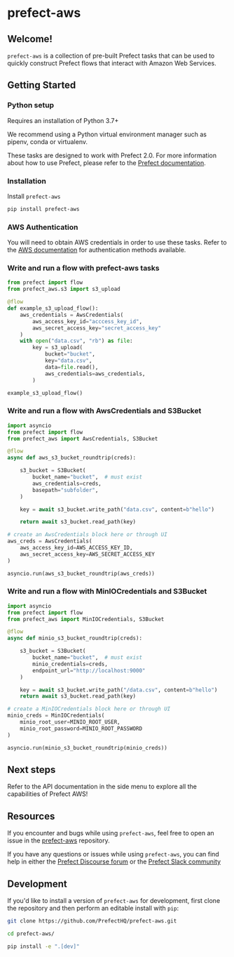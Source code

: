 # prefect-aws

## Welcome!

`prefect-aws` is a collection of pre-built Prefect tasks that can be used to quickly construct Prefect flows that interact with Amazon Web Services.

## Getting Started

### Python setup

Requires an installation of Python 3.7+

We recommend using a Python virtual environment manager such as pipenv, conda or virtualenv.

These tasks are designed to work with Prefect 2.0. For more information about how to use Prefect, please refer to the [Prefect documentation](https://orion-docs.prefect.io/).

### Installation

Install `prefect-aws`

```bash
pip install prefect-aws
```

### AWS Authentication

You will need to obtain AWS credentials in order to use these tasks. Refer to the [AWS documentation](https://docs.aws.amazon.com/cli/latest/userguide/cli-configure-quickstart.html) for authentication methods available.

### Write and run a flow with prefect-aws tasks
```python
from prefect import flow
from prefect_aws.s3 import s3_upload

@flow
def example_s3_upload_flow():
    aws_credentials = AwsCredentials(
        aws_access_key_id="acccess_key_id",
        aws_secret_access_key="secret_access_key"
    )
    with open("data.csv", "rb") as file:
        key = s3_upload(
            bucket="bucket",
            key="data.csv",
            data=file.read(),
            aws_credentials=aws_credentials,
        )

example_s3_upload_flow()
```

### Write and run a flow with AwsCredentials and S3Bucket

```python
import asyncio
from prefect import flow
from prefect_aws import AwsCredentials, S3Bucket

@flow
async def aws_s3_bucket_roundtrip(creds):

    s3_bucket = S3Bucket(
        bucket_name="bucket",  # must exist
        aws_credentials=creds,
        basepath="subfolder",
    )

    key = await s3_bucket.write_path("data.csv", content=b"hello")

    return await s3_bucket.read_path(key)

# create an AwsCredentials block here or through UI
aws_creds = AwsCredentials(
    aws_access_key_id=AWS_ACCESS_KEY_ID,
    aws_secret_access_key=AWS_SECRET_ACCESS_KEY
)

asyncio.run(aws_s3_bucket_roundtrip(aws_creds))
```

### Write and run a flow with MinIOCredentials and S3Bucket

```python
import asyncio
from prefect import flow
from prefect_aws import MinIOCredentials, S3Bucket

@flow
async def minio_s3_bucket_roundtrip(creds):

    s3_bucket = S3Bucket(
        bucket_name="bucket",  # must exist
        minio_credentials=creds,
        endpoint_url="http://localhost:9000"
    )

    key = await s3_bucket.write_path("/data.csv", content=b"hello")
    return await s3_bucket.read_path(key)

# create a MinIOCredentials block here or through UI
minio_creds = MinIOCredentials(
    minio_root_user=MINIO_ROOT_USER, 
    minio_root_password=MINIO_ROOT_PASSWORD
)

asyncio.run(minio_s3_bucket_roundtrip(minio_creds))
```


## Next steps

Refer to the API documentation in the side menu to explore all the capabilities of Prefect AWS!

## Resources

If you encounter and bugs while using `prefect-aws`, feel free to open an issue in the [prefect-aws](https://github.com/PrefectHQ/prefect-aws) repository.

If you have any questions or issues while using `prefect-aws`, you can find help in either the [Prefect Discourse forum](https://discourse.prefect.io/) or the [Prefect Slack community](https://prefect.io/slack)

## Development

If you'd like to install a version of `prefect-aws` for development, first clone the repository and then perform an editable install with `pip`:

```bash
git clone https://github.com/PrefectHQ/prefect-aws.git

cd prefect-aws/

pip install -e ".[dev]"
```
